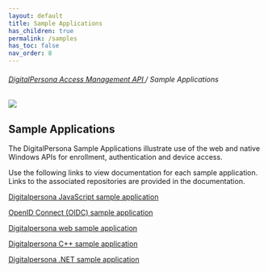 ```yaml
---
layout: default
title: Sample Applications
has_children: true
permalink: /samples
has_toc: false
nav_order: 8
---
```


###### [DigitalPersona Access Management API ](https://lenhodgeman.github.io/digitalpersona-access-management-api/)/ Sample Applications

![](assets/HID-logo.png)  

## Sample Applications

The DigitalPersona Sample Applications illustrate use of the web and native Windows APIs for enrollment, authentication and device access.

Use the following links to view documentation for each sample application. Links to the associated repositories are provided in the documentation.

[Digitalpersona JavaScript sample application](https://lenhodgeman.github.io/digitalpersona-javascript-sample-app/)

[OpenID Connect (OIDC) sample application](https://lenhodgeman.github.io/digitalpersona-oidc-sample-app/)

[Digitalpersona web sample application](https://lenhodgeman.github.io/digitalpersona-web-sample/)

[Digitalpersona C++ sample application](https://lenhodgeman.github.io/digitalpersona-native-samples/)

[Digitalpersona .NET sample application](https://lenhodgeman.github.io/digitalpersona-native-samples/)
